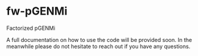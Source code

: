 # fw-pGENMi
Factorized pGENMi

A full documentation on how to use the code will be provided soon. In the meanwhile please do not hesitate to reach out if you have any questions.
